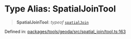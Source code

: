 # Type Alias: SpatialJoinTool

> **SpatialJoinTool**: *typeof* [`spatialJoin`](../variables/spatialJoin.md)

Defined in: [packages/tools/geoda/src/spatial\_join/tool.ts:163](https://github.com/GeoDaCenter/openassistant/blob/0a6a7e7306d75a25dc968b3117f04cb7bd613bec/packages/tools/geoda/src/spatial_join/tool.ts#L163)
